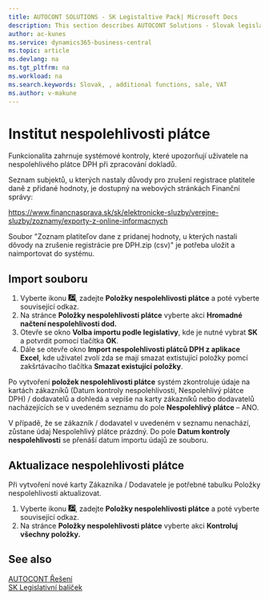 ```yaml
---
title: AUTOCONT SOLUTIONS - SK Legistaltive Pack| Microsoft Docs
description: This section describes AUTOCONT Solutions - Slovak legislation
author: ac-kunes
ms.service: dynamics365-business-central
ms.topic: article
ms.devlang: na
ms.tgt_pltfrm: na
ms.workload: na
ms.search.keywords: Slovak, , additional functions, sale, VAT
ms.author: v-makune
---
```


# Institut nespolehlivosti plátce

Funkcionalita zahrnuje systémové kontroly, které upozorňují uživatele na nespolehlivého plátce DPH při zpracování dokladů.

Seznam subjektů, u kterých nastaly důvody pro zrušení registrace platitele daně z přidané hodnoty, je dostupný na webových stránkách Finanční správy:

https://www.financnasprava.sk/sk/elektronicke-sluzby/verejne-sluzby/zoznamy/exporty-z-online-informacnych

Soubor "Zoznam platiteľov dane z pridanej hodnoty, u kterých nastali dôvody na zrušenie registrácie pre DPH.zip (csv)" je potřeba uložit a naimportovat do systému.

## Import souboru

1. Vyberte ikonu ![Žárovky, která otevře funkci Řekněte mi](media/ui-search/search_small.png "Řekněte mi, co chcete dělat"), zadejte **Položky nespolehlivosti plátce** a poté vyberte související odkaz.
2. Na stránce **Položky nespolehlivosti plátce** vyberte akci **Hromadné načtení nespolehlivosti dod.**
3. Otevře se okno **Volba importu podle legislativy**, kde je nutné vybrat **SK** a potvrdit pomocí tlačítka **OK**.
4. Dále se otevře okno **Import nespolehlivosti plátců DPH z aplikace Excel**, kde uživatel zvolí zda se mají smazat extistující položky pomcí zakšrtávacího tlačítka **Smazat existující položky**.

Po vytvoření **položek nespolehlivosti plátce** systém zkontroluje údaje na kartách zákazníků (Datum kontroly nespolehlivosti, Nespolehlivý plátce DPH) / dodavatelů a dohledá a vepíše na karty zákazníků nebo dodavatelů nacházejících se v uvedeném seznamu do pole **Nespolehlivý plátce** – ANO.

V případě, že se zákazník / dodavatel v uvedeném v seznamu nenachází, zůstane údaj Nespolehlivý plátce prázdný. Do pole **Datum kontroly nespolehlivosti** se přenáší datum importu údajů ze souboru.

## Aktualizace nespolehlivosti plátce

Při vytvoření nové karty Zákazníka / Dodavatele je potřebné tabulku Položky nespolehlivosti aktualizovat.

1. Vyberte ikonu ![Žárovky, která otevře funkci Řekněte mi](media/ui-search/search_small.png "Řekněte mi, co chcete dělat"), zadejte **Položky nespolehlivosti plátce** a poté vyberte související odkaz.
2. Na stránce **Položky nespolehlivosti plátce** vyberte akci **Kontroluj všechny položky.**

## See also

[AUTOCONT Řešení](../index.md)  
[SK Legislativní balíček](ac-sk-legislative-pack.md)
